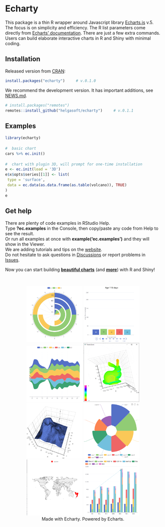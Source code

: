 
<!-- README.md is generated from README.Rmd. Please edit that file -->

# Echarty

<!-- badges: start -->
<!-- badges: end -->

This package is a thin R wrapper around Javascript library
[Echarts.js](https://echarts.apache.org/en/index.html) v.5. The focus is
on simplicity and efficiency. The R list parameters come directly from
[Echarts’ documentation](https://echarts.apache.org/en/option.html).
There are just a few extra commands. Users can build elaborate
interactive charts in R and Shiny with minimal coding.

## Installation

Released version from [CRAN](https://CRAN.R-project.org):

``` r
install.packages("echarty")     # v.0.1.0
```

We recommend the development version. It has important additions, see
[NEWS.md](NEWS.md).

``` r
# install.packages("remotes")
remotes::install_github("helgasoft/echarty")     # v.0.1.1
```

## Examples

``` r
library(echarty)

#  basic chart
cars %>% ec.init()

#  chart with plugin 3D, will prompt for one-time installation
e <- ec.init(load = '3D')
e$x$opts$series[[1]] <- list(
 type = 'surface',
 data = ec.data(as.data.frame(as.table(volcano)), TRUE)
)
e 
```

## Get help

There are plenty of code examples in RStudio Help.  
Type **?ec.examples** in the Console, then copy/paste any code from Help
to see the result.  
Or run all examples at once with **example(‘ec.examples’)** and they
will show in the Viewer.  
We are adding tutorials and tips on the
[website](https://helgasoft.github.io/echarty).  
Do not hesitate to ask questions in
[Discussions](https://github.com/helgasoft/echarty/discussions) or
report problems in
[Issues](https://github.com/helgasoft/echarty/issues).

Now you can start building [**beautiful
charts**](https://echarts.apache.org/examples/en/index.html) (and
[**more**](https://www.makeapie.com)) with R and Shiny!

 <br />
<p align="center">
<img src="man/figs/ssPolarStack.png" alt="Polar Stack" width="180"/>
<img src="man/figs/ssBars.gif" width="180"/>
<img src="man/figs/ssThemeRiver.png" width="180"/>
<img src="man/figs/ssBunny.gif" width="180"/> <br />
<img src="man/figs/ssVolcano.png" width="180"/>
<img src="man/figs/ssRose.png" width="180"/>
<img src="man/figs/ssGeomap.png" width="180"/>
<img src="man/figs/ssStackBar.png" width="180"/> <br />Made with
Echarty. Powered by Echarts.
</p>
